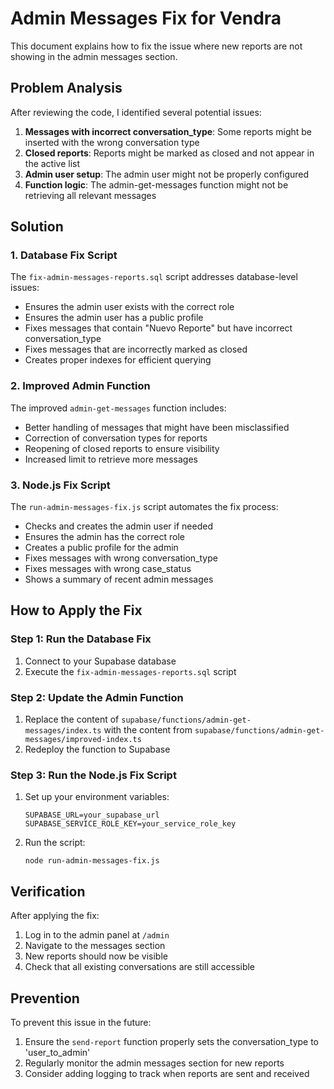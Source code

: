 # Admin Messages Fix for Vendra

This document explains how to fix the issue where new reports are not showing in the admin messages section.

## Problem Analysis

After reviewing the code, I identified several potential issues:

1. **Messages with incorrect conversation_type**: Some reports might be inserted with the wrong conversation type
2. **Closed reports**: Reports might be marked as closed and not appear in the active list
3. **Admin user setup**: The admin user might not be properly configured
4. **Function logic**: The admin-get-messages function might not be retrieving all relevant messages

## Solution

### 1. Database Fix Script

The `fix-admin-messages-reports.sql` script addresses database-level issues:

- Ensures the admin user exists with the correct role
- Ensures the admin user has a public profile
- Fixes messages that contain "Nuevo Reporte" but have incorrect conversation_type
- Fixes messages that are incorrectly marked as closed
- Creates proper indexes for efficient querying

### 2. Improved Admin Function

The improved `admin-get-messages` function includes:

- Better handling of messages that might have been misclassified
- Correction of conversation types for reports
- Reopening of closed reports to ensure visibility
- Increased limit to retrieve more messages

### 3. Node.js Fix Script

The `run-admin-messages-fix.js` script automates the fix process:

- Checks and creates the admin user if needed
- Ensures the admin has the correct role
- Creates a public profile for the admin
- Fixes messages with wrong conversation_type
- Fixes messages with wrong case_status
- Shows a summary of recent admin messages

## How to Apply the Fix

### Step 1: Run the Database Fix

1. Connect to your Supabase database
2. Execute the `fix-admin-messages-reports.sql` script

### Step 2: Update the Admin Function

1. Replace the content of `supabase/functions/admin-get-messages/index.ts` with the content from `supabase/functions/admin-get-messages/improved-index.ts`
2. Redeploy the function to Supabase

### Step 3: Run the Node.js Fix Script

1. Set up your environment variables:
   ```
   SUPABASE_URL=your_supabase_url
   SUPABASE_SERVICE_ROLE_KEY=your_service_role_key
   ```
2. Run the script:
   ```
   node run-admin-messages-fix.js
   ```

## Verification

After applying the fix:

1. Log in to the admin panel at `/admin`
2. Navigate to the messages section
3. New reports should now be visible
4. Check that all existing conversations are still accessible

## Prevention

To prevent this issue in the future:

1. Ensure the `send-report` function properly sets the conversation_type to 'user_to_admin'
2. Regularly monitor the admin messages section for new reports
3. Consider adding logging to track when reports are sent and received